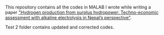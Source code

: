 This repository contains all the codes in MALAB I wrote while writing a paper ["Hydrogen production from surplus hydropower: Techno-economic assessment with alkaline electrolysis in Nepal’s perspective"](https://doi.org/10.1016/j.ijhydene.2024.06.117).

Test 2 folder contains updated and corrected codes. 

